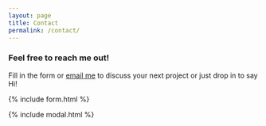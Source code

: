 ```yaml
---
layout: page
title: Contact
permalink: /contact/
---
```


### Feel free to reach me out!

Fill in the form or [email me](mailto:{{site.email}}) to discuss your next project or just drop in to say Hi! 

{% include form.html %}

{% include modal.html %}
